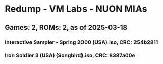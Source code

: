 # Redump - VM Labs - NUON MIAs
## Games: 2, ROMs: 2, as of 2025-03-18

### Interactive Sampler - Spring 2000 (USA).iso, CRC: 254b2811
### Iron Soldier 3 (USA) (Songbird).iso, CRC: 8387a00e
